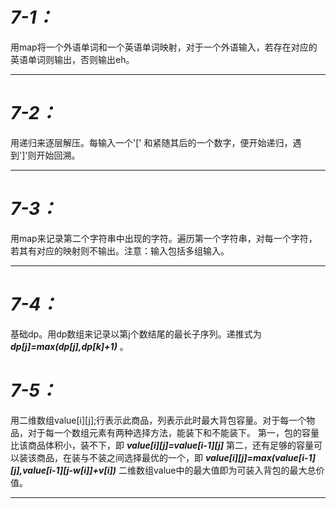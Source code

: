 # ***7-1：***
用map将一个外语单词和一个英语单词映射，对于一个外语输入，若存在对应的英语单词则输出，否则输出eh。
***
# ***7-2：***
用递归来逐层解压。每输入一个'[' 和紧随其后的一个数字，便开始递归，遇到']'则开始回溯。
***
# ***7-3：***
用map来记录第二个字符串中出现的字符。遍历第一个字符串，对每一个字符，若其有对应的映射则不输出。注意：输入包括多组输入。
***
# ***7-4：***
基础dp。用dp数组来记录以第j个数结尾的最长子序列。递推式为 ***dp[j]=max(dp[j],dp[k]+1)*** 。
# ***7-5：***
用二维数组value[i][j];行表示此商品，列表示此时最大背包容量。对于每一个物品，对于每一个数组元素有两种选择方法，能装下和不能装下。
第一，包的容量比该商品体积小，装不下，即 ***value[i][j]=value[i-1][j]***
第二，还有足够的容量可以装该商品，在装与不装之间选择最优的一个，即 ***value[i][j]=max(value[i-1][j],value[i-1][j-w[i]]+v[i])***
二维数组value中的最大值即为可装入背包的最大总价值。
***